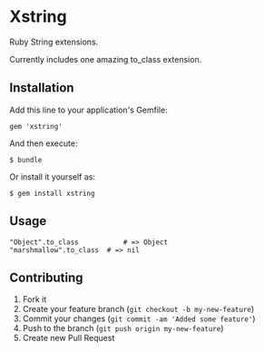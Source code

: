 # Xstring

Ruby String extensions.

Currently includes one amazing to_class extension.

## Installation

Add this line to your application's Gemfile:

    gem 'xstring'

And then execute:

    $ bundle

Or install it yourself as:

    $ gem install xstring

## Usage

    "Object".to_class 			# => Object
    "marshmallow".to_class	# => nil

## Contributing

1. Fork it
2. Create your feature branch (`git checkout -b my-new-feature`)
3. Commit your changes (`git commit -am 'Added some feature'`)
4. Push to the branch (`git push origin my-new-feature`)
5. Create new Pull Request
